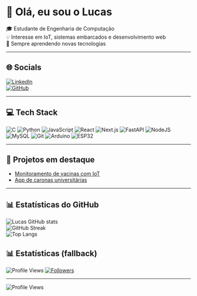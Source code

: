 # 👋 Olá, eu sou o Lucas  

🎓 Estudante de Engenharia de Computação  
💡 Interesse em IoT, sistemas embarcados e desenvolvimento web  
🚀 Sempre aprendendo novas tecnologias  

---

## 🌐 Socials
[![LinkedIn](https://img.shields.io/badge/LinkedIn-%230077B5.svg?logo=linkedin&logoColor=white)](https://www.linkedin.com/in/lucasv-berti)  
[![GitHub](https://img.shields.io/badge/GitHub-181717.svg?logo=github&logoColor=white)](https://github.com/Bertidev)

---

## 💻 Tech Stack
![C](https://img.shields.io/badge/C-%2300599C.svg?style=for-the-badge&logo=c&logoColor=white) 
![Python](https://img.shields.io/badge/Python-3670A0?style=for-the-badge&logo=python&logoColor=ffdd54) 
![JavaScript](https://img.shields.io/badge/JavaScript-%23323330.svg?style=for-the-badge&logo=javascript&logoColor=%23F7DF1E) 
![React](https://img.shields.io/badge/React-%2320232a.svg?style=for-the-badge&logo=react&logoColor=%2361DAFB) 
![Next.js](https://img.shields.io/badge/Next.js-black?style=for-the-badge&logo=next.js&logoColor=white) 
![FastAPI](https://img.shields.io/badge/FastAPI-009688?style=for-the-badge&logo=fastapi&logoColor=white) 
![NodeJS](https://img.shields.io/badge/Node.js-6DA55F?style=for-the-badge&logo=node.js&logoColor=white) 
![MySQL](https://img.shields.io/badge/MySQL-4479A1.svg?style=for-the-badge&logo=mysql&logoColor=white) 
![Git](https://img.shields.io/badge/Git-F05033.svg?style=for-the-badge&logo=git&logoColor=white) 
![Arduino](https://img.shields.io/badge/Arduino-00979D?style=for-the-badge&logo=arduino&logoColor=white) 
![ESP32](https://img.shields.io/badge/ESP32-000000.svg?style=for-the-badge&logo=espressif&logoColor=white) 

---

## 🌟 Projetos em destaque
- [Monitoramento de vacinas com IoT](https://github.com/Bertidev/projeto-iot)  
- [App de caronas universitárias](https://github.com/Bertidev/caronas)  

---

## 📊 Estatísticas do GitHub
![Lucas GitHub stats](https://github-readme-stats.vercel.app/api?username=Bertidev&show_icons=true&theme=tokyonight)<br/>
![GitHub Streak](https://streak-stats.demolab.com/?user=Bertidev&theme=tokyonight&hide_border=false)<br/>
![Top Langs](https://github-readme-stats.vercel.app/api/top-langs/?username=Bertidev&layout=compact&theme=tokyonight)

## 📊 Estatísticas (fallback)
![Profile Views](https://komarev.com/ghpvc/?username=Bertidev&color=blue)
[![Followers](https://img.shields.io/github/followers/Bertidev?style=social)](https://github.com/Bertidev)


---

![Profile Views](https://komarev.com/ghpvc/?username=Bertidev&color=blue)
